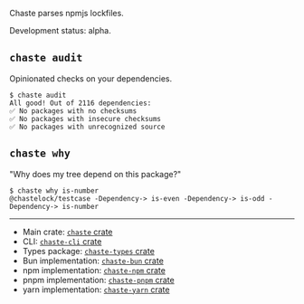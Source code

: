 <!--
SPDX-FileCopyrightText: 2025 The Chaste Authors
SPDX-License-Identifier: CC0-1.0
-->

Chaste parses npmjs lockfiles.

Development status: alpha.

## `chaste audit`

Opinionated checks on your dependencies.

```
$ chaste audit
All good! Out of 2116 dependencies:
✅ No packages with no checksums
✅ No packages with insecure checksums
✅ No packages with unrecognized source
```

## `chaste why`

"Why does my tree depend on this package?"

```
$ chaste why is-number
@chastelock/testcase -Dependency-> is-even -Dependency-> is-odd -Dependency-> is-number
```

***

* Main crate: [`chaste` crate](https://crates.io/crates/chaste)
* CLI: [`chaste-cli` crate](https://crates.io/crates/chaste-cli)
* Types package: [`chaste-types` crate](https://crates.io/crates/chaste-types)
* Bun implementation: [`chaste-bun` crate](https://crates.io/crates/chaste-bun)
* npm implementation: [`chaste-npm` crate](https://crates.io/crates/chaste-npm)
* pnpm implementation: [`chaste-pnpm` crate](https://crates.io/crates/chaste-pnpm)
* yarn implementation: [`chaste-yarn` crate](https://crates.io/crates/chaste-yarn)
